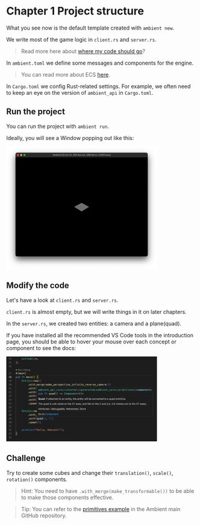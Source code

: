 # Chapter 1 Project structure

What you see now is the default template created with `ambient new`.

We write most of the game logic in `client.rs` and `server.rs`.

> Read more here about [where my code should go](https://ambientrun.github.io/Ambient/reference/faq.html#should-my-code-go-on-the-client-or-the-server)?

In `ambient.toml` we define some messages and components for the engine.

> You can read more about ECS [here](https://ambientrun.github.io/Ambient/reference/ecs.html).

In `Cargo.toml` we config Rust-related settings. For example, we often need to keep an eye on the version of `ambient_api` in `Cargo.toml`.

## Run the project

You can run the project with `ambient run`.

Ideally, you will see a Window popping out like this:

<img src="./template.png" width="400" />

## Modify the code

Let's have a look at `client.rs` and `server.rs`.

`client.rs` is almost empty, but we will write things in it on later chapters.

In the `server.rs`, we created two entities: a camera and a plane(quad).

If you have installed all the recommended VS Code tools in the introduction page, you should be able to hover your mouse over each concept or component to see the docs:

<img src="./hint.png" width="400" />

## Challenge

Try to create some cubes and change their `translation()`, `scale()`, `rotation()` components.

> Hint: You need to have `.with_merge(make_transformable())` to be able to make those components effective.

> Tip: You can refer to the [primitives example](https://github.com/AmbientRun/Ambient/blob/main/guest/rust/examples/basics/primitives/src/server.rs) in the Ambient main GitHub repository.

```

```
